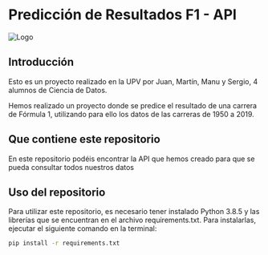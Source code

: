 # **Predicción de Resultados F1 - API**

![Logo](https://proyectof1.com/wp-content/uploads/2023/06/Proyecto-F1-2-1.png)

## Introducción

Esto es un proyecto realizado en la UPV por Juan, Martín, Manu y Sergio, 4 alumnos de Ciencia de Datos.

Hemos realizado un proyecto donde se predice el resultado de una carrera de Fórmula 1, utilizando para ello los datos de las carreras de 1950 a 2019.

## Que contiene este repositorio

En este repositorio podéis encontrar la API que hemos creado para que se pueda consultar todos nuestros datos

## Uso del repositorio

Para utilizar este repositorio, es necesario tener instalado Python 3.8.5 y las librerías que se encuentran en el archivo requirements.txt. Para instalarlas, ejecutar el siguiente comando en la terminal:

```bash
pip install -r requirements.txt
```
